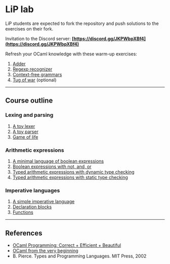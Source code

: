 # LiP lab

LiP students are expected to fork the repository and push solutions to the exercises on their fork.

Invitation to the Discord server: **[https://discord.gg/JKPWbpXBf4](https://discord.gg/JKPWbpXBf4)**

Refresh your OCaml knowledge with these warm-up exercises:

1. [Adder](basics/adder)
1. [Regexp recognizer](basics/recognizer)
1. [Context-free grammars](basics/contextfree/)
1. [Tug of war](basics/tugofwar) (optional) 

---

## Course outline

### Lexing and parsing

1. [A toy lexer](toylexer)
1. [A toy parser](toyparser)
1. [Game of life](life)

### Arithmetic expressions

1. [A minimal language of boolean expressions](expr/boolexpr)
1. [Boolean expressions with not, and, or](expr/andboolexpr)
1. [Typed arithmetic expressions with dynamic type checking](expr/arithexpr)
1. [Typed arithmetic expressions with static type checking](expr/sarithexpr)

### Imperative languages

1. [A simple imperative language](imp/while)
1. [Declaration blocks](imp/blocks)
1. [Functions](imp/fun)

---

## References

- [OCaml Programming: Correct + Efficient + Beautiful](https://cs3110.github.io/textbook/cover.html)
- [OCaml from the very beginning](http://ocaml-book.com/)
- B. Pierce. Types and Programming Languages. MIT Press, 2002
